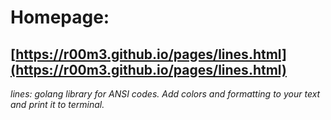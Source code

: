 # Homepage:
## [https://r00m3.github.io/pages/lines.html](https://r00m3.github.io/pages/lines.html)
_lines: golang library for ANSI codes. 
Add colors and formatting to your text and print it to terminal._
